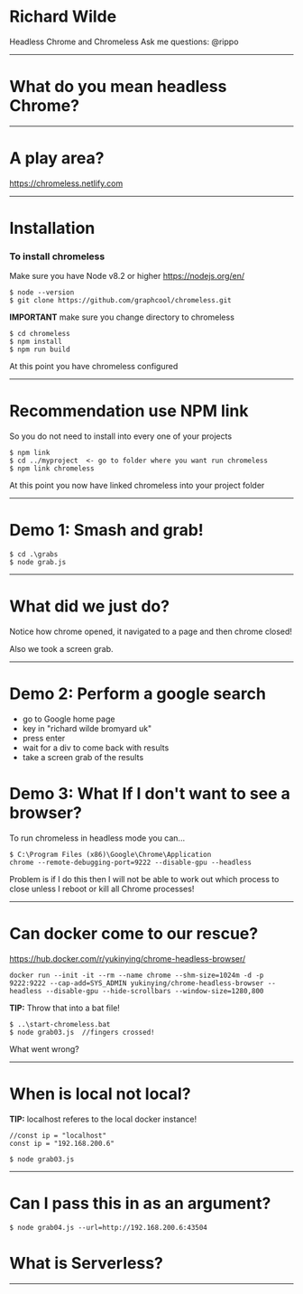 # Richard Wilde 
Headless Chrome and Chromeless
Ask me questions: @rippo

---

# What do you mean headless Chrome?

---

# A play area?

https://chromeless.netlify.com 

---
# Installation

### To install chromeless
Make sure you have Node v8.2 or higher https://nodejs.org/en/ 
```
$ node --version
$ git clone https://github.com/graphcool/chromeless.git
```
**IMPORTANT** make sure you change directory to chromeless
```
$ cd chromeless
$ npm install
$ npm run build
```
At this point you have chromeless configured

---

# Recommendation use NPM link

So you do not need to install into every one of your projects


```
$ npm link
$ cd ../myproject  <- go to folder where you want run chromeless
$ npm link chromeless
```

At this point you now have linked chromeless into your project folder

---

# Demo 1: Smash and grab!

```
$ cd .\grabs
$ node grab.js
```

---
# What did we just do?
Notice how chrome opened, it navigated to a page and then chrome closed!

Also we took a screen grab.

---

# Demo 2: Perform a google search

- go to Google home page
- key in "richard wilde bromyard uk"
- press enter
- wait for a div to come back with results
- take a screen grab of the results

# Demo 3: What If I don't want to see a browser?

To run chromeless in headless mode you can...
```
$ C:\Program Files (x86)\Google\Chrome\Application
chrome --remote-debugging-port=9222 --disable-gpu --headless
```

Problem is if I do this then I will not be able to work out which process to close unless I reboot or kill all Chrome processes!

---
# Can docker come to our rescue?

https://hub.docker.com/r/yukinying/chrome-headless-browser/

```
docker run --init -it --rm --name chrome --shm-size=1024m -d -p 9222:9222 --cap-add=SYS_ADMIN yukinying/chrome-headless-browser --headless --disable-gpu --hide-scrollbars --window-size=1280,800
```

**TIP:** Throw that into a bat file!

```
$ ..\start-chromeless.bat
$ node grab03.js  //fingers crossed!
```
What went wrong?

---
# When is local not local?

**TIP:** localhost referes to the local docker instance!

```
//const ip = "localhost"
const ip = "192.168.200.6"
```

```
$ node grab03.js
```

---
# Can I pass this in as an argument?

```
$ node grab04.js --url=http://192.168.200.6:43504
```


# What is Serverless?

---

